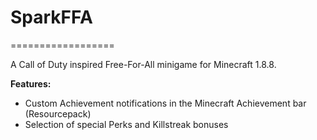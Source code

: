 # SparkFFA
==================


A Call of Duty inspired Free-For-All minigame for Minecraft 1.8.8.

**Features:**
- Custom Achievement notifications in the Minecraft Achievement bar (Resourcepack)
- Selection of special Perks and Killstreak bonuses
